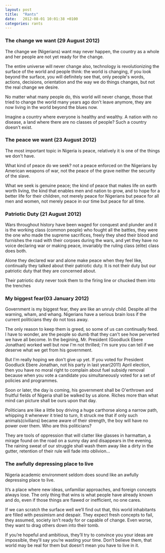 ```yaml
---
layout: post
title:  "Rants"
date:   2012-08-01 10:01:38 +0100
categories: rants
---
```


### The change we want (29 August 2012)

The change we (Nigerians) want may never happen, the country as a whole and her people are not yet ready for the change.

The entire universe will never change also, technology is revolutionizing the surface of the world and people think: the world is changing, if you look beyond the surface, you will definitely see that, only people's words, actions, decisions, orientation and the way we do things changes, but not the real change we desire.

No matter what many people do, this world will never change, those that tried to change the world many years ago don't leave anymore, they are now living in the world beyond the blues now.

Imagine a country where everyone is healthy and wealthy. A nation with no disease, a land where there are no classes of people? Such a country doesn't exist.



### The peace we want (23 August 2012)
The most important topic in Nigeria is peace, relatively it is one of the things we don't have.

What kind of peace do we seek? not a peace enforced on the Nigerians by American weapons of war, not the peace of the grave neither the security of the slave.

What we seek is genuine peace; the kind of peace that makes life on earth worth living, the kind that  enables men and nation to grow, and to hope for a better life for their children, not merely peace for Nigerians but peace for all men and women, not merely peace in our time but peace for all time.


### Patriotic Duty (21 August 2012)
Wars throughout history have been waged for conquest and plunder and it
is the working class (common people) who fought all the battles, they were the one who made the supreme sacrifices, freely they shed their blood and
furnishes the road with their corpses during the wars, and yet they have no voice declaring war or making peace, invariably the ruling class (elite) class does both.

Alone they declared war and alone make peace when they feel like, continually they talked about their patriotic duty. 
It is not their duty but our patriotic duty that they are concerned about.

Their patriotic duty never took them to the firing line or chucked them into the trenches 


### My biggest fear(03 January 2012)
Government is my biggest fear, they are like an unruly child. Despite all the warning, wham, and whang. Nigerians have a serious brain loss if the current politicians they do not toss away. 

The only reason to keep them is greed, so some of us can continually feed.
I have to wonder, are the people so dumb that they can't see how perverted we have all become. 
In the begining, Mr. President (Goodluck Ebere Jonathan) worked well but now I'm not thrilled; I'm sure you can tell if we deserve what we get from his government. 

But I'm really hoping we don't give up yet. If you voted for President Goodluck Ebere Jonathan, not his party in last year(2011) April election, then you have no moral right to complain about fuel subsidy removal because when you vote a candidate you simultaneously voted for a set of policies and programmes.

Soon or later, the day is coming, his government shall be O'erthrown and fruitful fields of Nigeria shall be walked by us alone. 
Riches more than what mind can picture shall be ours upon that day.

Politicians are like a little boy driving a huge carthorse along a narrow path, whipping it whenever it tried to turn, It struck me that if only such animals(civilians) became aware of their strength, the boy will have no power over them.
Who are this politicians?

They are tools of oppression that will clatter like glasses in harmattan, a mirage found on the road on a sunny day and disappears in the evening.
The raining sweat of our struggle shall wash them away like a dirty in the gutter, retention of their rule will fade into oblivion...


### The awfully depressing place to live
Nigeria academic environment seldom does sound like an awfully depressing place to live. 

It’s a place where new ideas, unfamiliar approaches, and foreign concepts always lose. The only thing that wins is what people have already known and do, even if those things are flawed or inefficient, no one cares.

If we can scratch the surface well we’ll find out that, this world inhabitants are filled with pessimism and despair. They expect fresh concepts to fail, they assumed, society isn’t ready for or capable of change. Even worse, they want to drag others down into their tomb. 

If you’re hopeful and ambitious, they’ll try to convince you your ideas are impossible, they’ll say you’re wasting your time. Don’t believe them, that world may be real for them but doesn’t mean you have to live in it.

